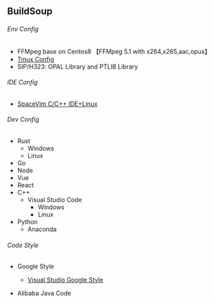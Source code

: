 ## BuildSoup


###### Env Config
   
   * FFMpeg base on Centos8 【FFMpeg 5.1 with x264,x265,aac,opus】
   * [Tmux Config](https://github.com/mrbeardad/DotFiles/blob/master/tmux/tmux.conf)
   * SIP/H323: OPAL Library and PTLIB Library

###### IDE Config

 * [SpaceVim C/C++ IDE+Linux](https://github.com/mrbeardad/SpaceVim) 


###### Dev Config
  * Rust
      * Windows
      * Linux
  * Go
  * Node
  * Vue
  * React
  * C++
      * Visual Studio Code
         * Windows
         * Linux
   * Python
      * Anaconda 
      


###### Code Style

* Google Style
   * [Visual Studio Google Style](https://blog.csdn.net/qq_33101873/article/details/121426522)
   
* Alibaba Java Code 
